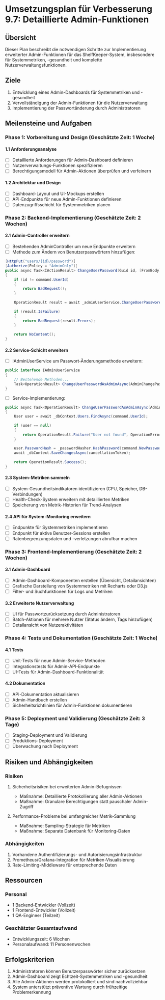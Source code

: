 # Umsetzungsplan für Verbesserung 9.7: Detaillierte Admin-Funktionen

## Übersicht
Dieser Plan beschreibt die notwendigen Schritte zur Implementierung erweiterter Admin-Funktionen für das ShelfKeeper-System, insbesondere für Systemmetriken, -gesundheit und komplette Nutzerverwaltungsfunktionen.

## Ziele
1. Entwicklung eines Admin-Dashboards für Systemmetriken und -gesundheit
2. Vervollständigung der Admin-Funktionen für die Nutzerverwaltung
3. Implementierung der Passwortänderung durch Administratoren

## Meilensteine und Aufgaben

### Phase 1: Vorbereitung und Design (Geschätzte Zeit: 1 Woche)

#### 1.1 Anforderungsanalyse
- [ ] Detaillierte Anforderungen für Admin-Dashboard definieren
- [ ] Nutzerverwaltungs-Funktionen spezifizieren
- [ ] Berechtigungsmodell für Admin-Aktionen überprüfen und verfeinern

#### 1.2 Architektur und Design
- [ ] Dashboard-Layout und UI-Mockups erstellen
- [ ] API-Endpunkte für neue Admin-Funktionen definieren
- [ ] Datenzugriffsschicht für Systemmetriken planen

### Phase 2: Backend-Implementierung (Geschätzte Zeit: 2 Wochen)

#### 2.1 Admin-Controller erweitern
- [ ] Bestehenden AdminController um neue Endpunkte erweitern
- [ ] Methode zum Ändern von Benutzerpasswörtern hinzufügen:
```csharp
[HttpPut("users/{id}/password")]
[Authorize(Policy = "AdminOnly")]
public async Task<IActionResult> ChangeUserPassword(Guid id, [FromBody] AdminChangePasswordCommand command)
{
    if (id != command.UserId)
    {
        return BadRequest();
    }
    
    OperationResult result = await _adminUserService.ChangeUserPasswordAsAdminAsync(command, CancellationToken.None);
    
    if (result.IsFailure)
    {
        return BadRequest(result.Errors);
    }
    
    return NoContent();
}
```

#### 2.2 Service-Schicht erweitern
- [ ] IAdminUserService um Passwort-Änderungsmethode erweitern:
```csharp
public interface IAdminUserService
{
    // Bestehende Methoden...
    Task<OperationResult> ChangeUserPasswordAsAdminAsync(AdminChangePasswordCommand command, CancellationToken cancellationToken);
}
```
- [ ] Service-Implementierung:
```csharp
public async Task<OperationResult> ChangeUserPasswordAsAdminAsync(AdminChangePasswordCommand command, CancellationToken cancellationToken)
{
    User user = await _dbContext.Users.FindAsync(command.UserId);
    
    if (user == null)
    {
        return OperationResult.Failure("User not found", OperationErrorType.NotFoundError);
    }
    
    user.PasswordHash = _passwordHasher.HashPassword(command.NewPassword);
    await _dbContext.SaveChangesAsync(cancellationToken);
    
    return OperationResult.Success();
}
```

#### 2.3 System-Metriken sammeln
- [ ] System-Gesundheitsindikatoren identifizieren (CPU, Speicher, DB-Verbindungen)
- [ ] Health-Check-System erweitern mit detaillierten Metriken
- [ ] Speicherung von Metrik-Historien für Trend-Analysen

#### 2.4 API für System-Monitoring erweitern
- [ ] Endpunkte für Systemmetriken implementieren
- [ ] Endpunkt für aktive Benutzer-Sessions erstellen
- [ ] Ratenbegrenzungsdaten und -verletzungen abrufbar machen

### Phase 3: Frontend-Implementierung (Geschätzte Zeit: 2 Wochen)

#### 3.1 Admin-Dashboard
- [ ] Admin-Dashboard-Komponenten erstellen (Übersicht, Detailansichten)
- [ ] Grafische Darstellung von Systemmetriken mit Recharts oder D3.js
- [ ] Filter- und Suchfunktionen für Logs und Metriken

#### 3.2 Erweiterte Nutzerverwaltung
- [ ] UI für Passwortzurücksetzung durch Administratoren
- [ ] Batch-Aktionen für mehrere Nutzer (Status ändern, Tags hinzufügen)
- [ ] Detailansicht von Nutzeraktivitäten

### Phase 4: Tests und Dokumentation (Geschätzte Zeit: 1 Woche)

#### 4.1 Tests
- [ ] Unit-Tests für neue Admin-Service-Methoden
- [ ] Integrationstests für Admin-API-Endpunkte
- [ ] UI-Tests für Admin-Dashboard-Funktionalität

#### 4.2 Dokumentation
- [ ] API-Dokumentation aktualisieren
- [ ] Admin-Handbuch erstellen
- [ ] Sicherheitsrichtlinien für Admin-Funktionen dokumentieren

### Phase 5: Deployment und Validierung (Geschätzte Zeit: 3 Tage)

- [ ] Staging-Deployment und Validierung
- [ ] Produktions-Deployment
- [ ] Überwachung nach Deployment

## Risiken und Abhängigkeiten

### Risiken
1. Sicherheitsrisiken bei erweiterten Admin-Befugnissen
   - Maßnahme: Detaillierte Protokollierung aller Admin-Aktionen
   - Maßnahme: Granulare Berechtigungen statt pauschaler Admin-Zugriff

2. Performance-Probleme bei umfangreicher Metrik-Sammlung
   - Maßnahme: Sampling-Strategie für Metriken
   - Maßnahme: Separate Datenbank für Monitoring-Daten

### Abhängigkeiten
1. Vorhandene Authentifizierungs- und Autorisierungsinfrastruktur
2. Prometheus/Grafana-Integration für Metriken-Visualisierung
3. Rate-Limiting-Middleware für entsprechende Daten

## Ressourcen

### Personal
- 1 Backend-Entwickler (Vollzeit)
- 1 Frontend-Entwickler (Vollzeit)
- 1 QA-Engineer (Teilzeit)

### Geschätzter Gesamtaufwand
- Entwicklungszeit: 6 Wochen
- Personalaufwand: 11 Personenwochen

## Erfolgskriterien
1. Administratoren können Benutzerpasswörter sicher zurücksetzen
2. Admin-Dashboard zeigt Echtzeit-Systemmetriken und -gesundheit
3. Alle Admin-Aktionen werden protokolliert und sind nachvollziehbar
4. System unterstützt präventive Wartung durch frühzeitige Problemerkennung
